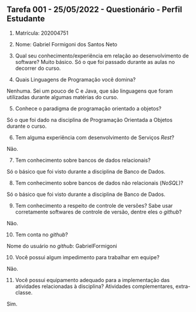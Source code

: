 ## Tarefa 001 - 25/05/2022 - Questionário - Perfil Estudante

1. Matrícula: 202004751
2. Nome: Gabriel Formigoni dos Santos Neto

3. Qual seu conhecimento/experiência em relação ao desenvolvimento de software?
  Muito básico. Só o que foi passado durante as aulas no decorrer do curso.

4. Quais Linguagens de Programação você domina?

  Nenhuma. Sei um pouco de C e Java, que são linguagens que foram utilizadas durante algumas matérias do curso.

5. Conhece o paradigma de programação orientado a objetos?

  Só o que foi dado na disciplina de Programação Orientada a Objetos durante o curso.

6. Tem alguma experiência com desenvolvimento de Serviços _Rest_?

  Não.

7. Tem conhecimento sobre bancos de dados relacionais?

  Só o básico que foi visto durante a disciplina de Banco de Dados.

8. Tem conhecimento sobre bancos de dados não relacionais (_NoSQL_)?

  Só o básico que foi visto durante a disciplina de Banco de Dados.

9. Tem conhecimento a respeito de controle de versões? Sabe usar corretamente softwares de controle de versão, dentre eles o _github_?

  Não.

10. Tem conta no _github_?

  Nome do usuário no _github_: GabrielFormigoni


10. Você possui algum impedimento para trabalhar em equipe?

  Não.

11. Você possui equipamento adequado para a implementação das atividades relacionadas à disciplina? Atividades complementares, extra-classe.

  Sim.
